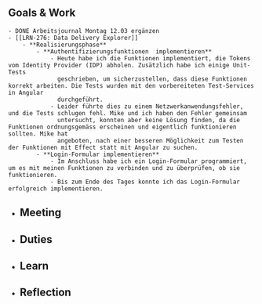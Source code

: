 ## Goals & Work
	- DONE Arbeitsjournal Montag 12.03 ergänzen
	- [[LRN-276: Data Delivery Explorer]]
		- **Realisierungsphase**
			- **Authentifizierungsfunktionen  implementieren**
				- Heute habe ich die Funktionen implementiert, die Tokens vom Identity Provider (IDP) abholen. Zusätzlich habe ich einige Unit-Tests 
				  geschrieben, um sicherzustellen, dass diese Funktionen korrekt arbeiten. Die Tests wurden mit den vorbereiteten Test-Services in Angular 
				  durchgeführt.
				- Leider führte dies zu einem Netzwerkanwendungsfehler, und die Tests schlugen fehl. Mike und ich haben den Fehler gemeinsam 
				  untersucht, konnten aber keine Lösung finden, da die Funktionen ordnungsgemäss erscheinen und eigentlich funktionieren sollten. Mike hat 
				  angeboten, nach einer besseren Möglichkeit zum Testen der Funktionen mit Effect statt mit Angular zu suchen.
			- **Login-Formular implementieren**
				- Im Anschluss habe ich ein Login-Formular programmiert, um es mit meinen Funktionen zu verbinden und zu überprüfen, ob sie funktionieren.
				- Bis zum Ende des Tages konnte ich das Login-Formular erfolgreich implementieren.
- ## Meeting
- ## Duties
- ## Learn
- ## Reflection